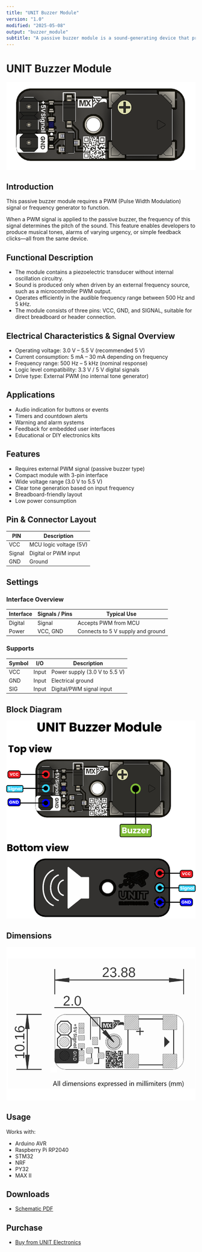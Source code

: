```yaml
---
title: "UNIT Buzzer Module"
version: "1.0"
modified: "2025-05-08"
output: "buzzer_module"
subtitle: "A passive buzzer module is a sound-generating device that produces tones when controlled by a PWM signal from a microcontroller."
---
```


<!--
# README_TEMPLATE.md
Este archivo sirve como entrada para generar un PDF técnico estilo datasheet.
Edita las secciones respetando el orden, sin eliminar los encabezados.
-->
 <!-- logo -->

# UNIT Buzzer Module

![product](./images/product.png)

## Introduction

This passive buzzer module requires a PWM (Pulse Width Modulation) signal or frequency generator to function.

When a PWM signal is applied to the passive buzzer, the frequency of this signal determines the pitch of the sound. This feature enables developers to produce musical tones, alarms of varying urgency, or simple feedback clicks—all from the same device.

## Functional Description

- The module contains a piezoelectric transducer without internal oscillation circuitry.
- Sound is produced only when driven by an external frequency source, such as a microcontroller PWM output.
- Operates efficiently in the audible frequency range between 500 Hz and 5 kHz.
- The module consists of three pins: VCC, GND, and SIGNAL, suitable for direct breadboard or header connection.

## Electrical Characteristics & Signal Overview

- Operating voltage: 3.0 V – 5.5 V (recommended 5 V)
- Current consumption: 5 mA – 30 mA depending on frequency
- Frequency range: 500 Hz – 5 kHz (nominal response)
- Logic level compatibility: 3.3 V / 5 V digital signals
- Drive type: External PWM (no internal tone generator)

## Applications

- Audio indication for buttons or events
- Timers and countdown alerts
- Warning and alarm systems
- Feedback for embedded user interfaces
- Educational or DIY electronics kits

## Features

- Requires external PWM signal (passive buzzer type)
- Compact module with 3-pin interface
- Wide voltage range (3.0 V to 5.5 V)
- Clear tone generation based on input frequency
- Breadboard-friendly layout
- Low power consumption

## Pin & Connector Layout

| PIN     | Description              |
|---------|--------------------------|
| VCC     | MCU logic voltage (5V)   |
| Signal  | Digital or PWM input     |
| GND     | Ground                   |

## Settings

### Interface Overview

| Interface  | Signals / Pins      | Typical Use                          |
|------------|---------------------|--------------------------------------|
| Digital    | Signal               | Accepts PWM from MCU                 |
| Power      | VCC, GND             | Connects to 5 V supply and ground    |

### Supports

| Symbol | I/O   | Description                         |
|--------|-------|-------------------------------------|
| VCC    | Input | Power supply (3.0 V to 5.5 V)       |
| GND    | Input | Electrical ground                   |
| SIG    | Input | Digital/PWM signal input            |

## Block Diagram

![Function Diagram](images/function-diagram.jpg)

## Dimensions

![Dimensions](images/dimensions.png)

## Usage

Works with:

- Arduino AVR
- Raspberry Pi RP2040
- STM32
- NRF
- PY32
- MAX II

## Downloads

- [Schematic PDF](../hardware/Schematics_UE0088_Buzzer_SMD-v1.0.pdf)

## Purchase

- [Buy from UNIT Electronics](https://www.uelectronics.com)
